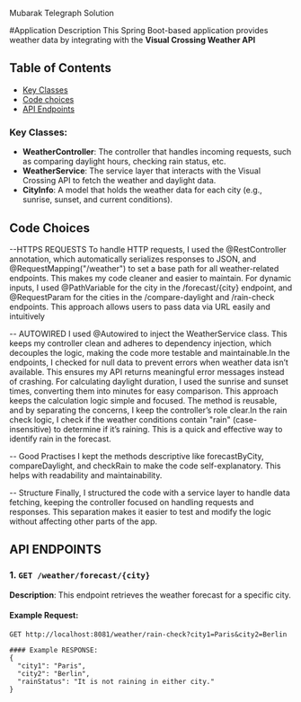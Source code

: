 Mubarak Telegraph Solution

#Application Description 
This Spring Boot-based application provides weather data by integrating with the **Visual Crossing Weather API**

## Table of Contents
- [Key Classes](#introduction)
- [Code choices](#code-structure)
- [API Endpoints](#api-endpoints)


### Key Classes:
- **WeatherController**: The controller that handles incoming requests, such as comparing daylight hours, checking rain status, etc.
- **WeatherService**: The service layer that interacts with the Visual Crossing API to fetch the weather and daylight data.
- **CityInfo**: A model that holds the weather data for each city (e.g., sunrise, sunset, and current conditions).

## Code Choices
--HTTPS REQUESTS 
To handle HTTP requests, I used the @RestController annotation, which automatically serializes responses to JSON, 
and @RequestMapping("/weather") to set a base path for all weather-related endpoints. This makes my code cleaner and easier to maintain.
For dynamic inputs, I used @PathVariable for the city in the /forecast/{city} endpoint, and @RequestParam for the cities in the /compare-daylight 
and /rain-check endpoints. This approach allows users to pass data via URL easily and intuitively

-- AUTOWIRED
I used @Autowired to inject the WeatherService class. This keeps my controller clean and adheres to dependency injection, which decouples the logic, 
making the code more testable and maintainable.In the endpoints, I checked for null data to prevent errors when weather data isn’t available. 
This ensures my API returns meaningful error messages instead of crashing. For calculating daylight duration, I used the sunrise and sunset times,
 converting them into minutes for easy comparison. This approach keeps the calculation logic simple and focused. The method is reusable, and by separating the concerns, 
 I keep the controller’s role clear.In the rain check logic, I check if the weather conditions contain "rain" (case-insensitive) to determine if it’s raining.
This is a quick and effective way to identify rain in the forecast.

-- Good Practises 
I kept the methods descriptive like forecastByCity, compareDaylight, and checkRain to make the code self-explanatory. This helps with readability and maintainability.

-- Structure 
Finally, I structured the code with a service layer to handle data fetching, keeping the controller focused on handling requests and responses. This separation makes it easier to test and modify the logic without affecting other parts of the app.

## API ENDPOINTS
### 1. `GET /weather/forecast/{city}`

**Description**: This endpoint retrieves the weather forecast for a specific city.

#### Example Request:
```plaintext
GET http://localhost:8081/weather/rain-check?city1=Paris&city2=Berlin

#### Example RESPONSE: 
{
  "city1": "Paris",
  "city2": "Berlin",
  "rainStatus": "It is not raining in either city."
}


